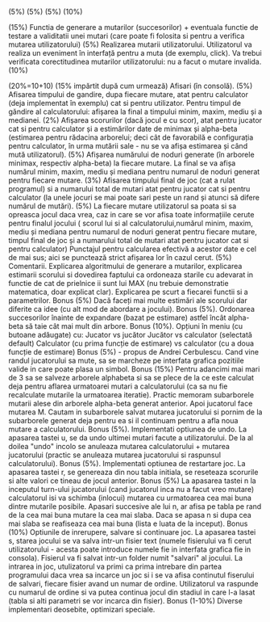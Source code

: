 (5%) 
(5%) 
(5%) 
(10%)  

(15%) Functia de generare a mutarilor (succesorilor) + eventuala functie de testare a validitatii unei mutari (care poate fi folosita si pentru a verifica mutarea utilizatorului)
(5%) Realizarea mutarii utilizatorului. Utilizatorul va realiza un eveniment în interfață pentru a muta (de exemplu, click). Va trebui verificata corectitudinea mutarilor utilizatorului: nu a facut o mutare invalida.
(10%) 

(20%=10+10) 
(15% impărtit după cum urmează) Afisari (în consolă).
(5%) Afisarea timpului de gandire, dupa fiecare mutare, atat pentru calculator (deja implementat în exemplu) cat si pentru utilizator. Pentru timpul de găndire al calculatorului: afișarea la final a timpului minim, maxim, mediu și a medianei.
(2%) Afișarea scorurilor (dacă jocul e cu scor), atat pentru jucator cat si pentru calculator și a estimărilor date de minimax și alpha-beta (estimarea pentru rădacina arborelui; deci cât de favorabilă e configurația pentru calculator, în urma mutării sale - nu se va afișa estimarea și când mută utilizatorul).
(5%) Afișarea numărului de noduri generate (în arborele minimax, respectiv alpha-beta) la fiecare mutare. La final se va afișa numărul minim, maxim, mediu și mediana pentru numarul de noduri generat pentru fiecare mutare.
(3%) Afisarea timpului final de joc (cat a rulat programul) si a numarului total de mutari atat pentru jucator cat si pentru calculator (la unele jocuri se mai poate sari peste un rand și atunci să difere numărul de mutări).
(5%) La fiecare mutare utilizatorul sa poata si sa opreasca jocul daca vrea, caz in care se vor afisa toate informațiile cerute pentru finalul jocului ( scorul lui si al calculatorului,numărul minim, maxim, mediu și mediana pentru numarul de noduri generat pentru fiecare mutare, timpul final de joc și a numarului total de mutari atat pentru jucator cat si pentru calculator) Punctajul pentru calcularea efectivă a acestor date e cel de mai sus; aici se punctează strict afișarea lor în cazul cerut.
(5%) Comentarii. Explicarea algoritmului de generare a mutarilor, explicarea estimarii scorului si dovedirea faptului ca ordoneaza starile cu adevarat in functie de cat de prielnice ii sunt lui MAX (nu trebuie demonstratie matematica, doar explicat clar). Explicarea pe scurt a fiecarei functii si a parametrilor.
Bonus (5%) Dacă faceți mai multe estimări ale scorului dar diferite ca idee (cu alt mod de abordare a jocului).
Bonus (5%). Ordonarea succesorilor înainte de expandare (bazat pe estimare) astfel încât alpha-beta să taie cât mai mult din arbore.
Bonus (10%). Opțiuni în meniu (cu butoane adăugate) cu:
Jucator vs jucător
Jucător vs calculator (selectată default)
Calculator (cu prima funcție de estimare) vs calculator (cu a doua funcție de estimare)
Bonus (5%) - propus de Andrei Cerbulescu. Cand vine randul jucatorului sa mute, sa se marcheze pe interfata grafica pozitiile valide in care poate plasa un simbol.
Bonus (15%) Pentru adancimi mai mari de 3 sa se salveze arborele alphabeta si sa se plece de la ce este calculat deja pentru aflarea urmatoarei mutari a calculatorului (ca sa nu fie recalculate mutarile la urmatoarea iteratie). Practic memoram subarborele mutarii alese din arborele alpha-beta generat anterior. Apoi jucatorul face mutarea M. Cautam in subarborele salvat mutarea jucatorului si pornim de la subarborele generat deja pentru ea si il continuam pentru a afla noua mutare a calculatorului.
Bonus (5%). Implementati optiunea de undo. La apasarea tastei u, se da undo ultimei mutari facute a utilizatorului. De la al doilea "undo" incolo se anuleaza mutarea calculatorului + mutarea jucatorului (practic se anuleaza mutarea jucatorului si raspunsul calculatorului).
Bonus (5%). Implementati optiunea de restartare joc. La apasarea tastei r, se genereaza din nou tabla initiala, se reseteaza scorurile si alte valori ce tineau de jocul anterior.
Bonus (5%) La apasarea tastei n la inceputul turn-ului jucatorului (cand jucatorul inca nu a facut vreo mutare) calculatorul isi va schimba (inlocui) mutarea cu urmatoarea cea mai buna dintre mutarile posibile. Apasari succesive ale lui n, ar afisa pe tabla pe rand de la cea mai buna mutare la cea mai slaba. Daca se apasa n si dupa cea mai slaba se reafiseaza cea mai buna (lista e luata de la inceput).
Bonus (10%) Optiunile de inrerupere, salvare si continuare joc. La apasarea tastei s, starea jocului se va salva intr-un fisier text (numele fisierului va fi cerut utilizatorului - acesta poate introduce numele fie in interfata grafica fie in consola). Fisierul va fi salvat intr-un folder numit "salvari" al jocului. La intrarea in joc, utulizatorul va primi ca prima intrebare din partea programului daca vrea sa incarce un joc si i se va afisa continutul fiserului de salvari, fiecare fisier avand un numar de ordine. Utilizatorul va raspunde cu numarul de ordine si va putea continua jocul din stadiul in care l-a lasat (tabla si alti parametri se vor incarca din fisier).
Bonus (1-10%) Diverse implementari deosebite, optimizari speciale.